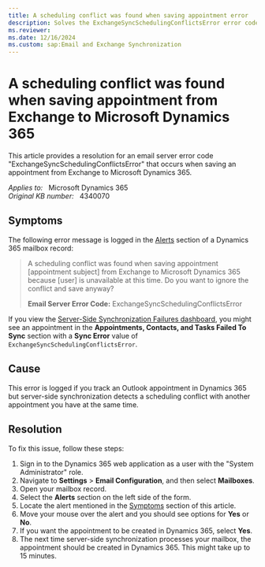 ```yaml
---
title: A scheduling conflict was found when saving appointment error 
description: Solves the ExchangeSyncSchedulingConflictsError error code that occurs when saving an appointment from Exchange to Microsoft Dynamics 365.
ms.reviewer: 
ms.date: 12/16/2024
ms.custom: sap:Email and Exchange Synchronization
---
```

# A scheduling conflict was found when saving appointment from Exchange to Microsoft Dynamics 365

This article provides a resolution for an email server error code "ExchangeSyncSchedulingConflictsError" that occurs when saving an appointment from Exchange to Microsoft Dynamics 365.

_Applies to:_ &nbsp; Microsoft Dynamics 365  
_Original KB number:_ &nbsp; 4340070

## Symptoms

The following error message is logged in the [Alerts](/power-platform/admin/monitor-email-processing-errors#view-alerts) section of a Dynamics 365 mailbox record:

> A scheduling conflict was found when saving appointment [appointment subject] from Exchange to Microsoft Dynamics 365 because [user] is unavailable at this time. Do you want to ignore the conflict and save anyway?
>
> **Email Server Error Code:** ExchangeSyncSchedulingConflictsError

If you view the [Server-Side Synchronization Failures dashboard](/support/dynamics-365/sales/troubleshoot-item-level-server-side-synchronization-issues#usage), you might see an appointment in the **Appointments, Contacts, and Tasks Failed To Sync** section with a **Sync Error** value of `ExchangeSyncSchedulingConflictsError`.

## Cause

This error is logged if you track an Outlook appointment in Dynamics 365 but server-side synchronization detects a scheduling conflict with another appointment you have at the same time.

## Resolution

To fix this issue, follow these steps:

1. Sign in to the Dynamics 365 web application as a user with the "System Administrator" role.
1. Navigate to **Settings** > **Email Configuration**, and then select **Mailboxes**.
1. Open your mailbox record.
1. Select the **Alerts** section on the left side of the form.
1. Locate the alert mentioned in the [Symptoms](#symptoms) section of this article.
1. Move your mouse over the alert and you should see options for **Yes** or **No**.
1. If you want the appointment to be created in Dynamics 365, select **Yes**.
1. The next time server-side synchronization processes your mailbox, the appointment should be created in Dynamics 365. This might take up to 15 minutes.
